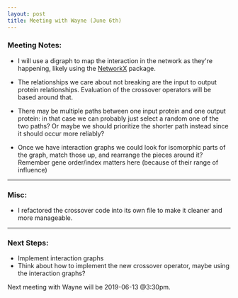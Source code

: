```yaml
---
layout: post
title: Meeting with Wayne (June 6th)
---
```


### Meeting Notes:

- I will use a digraph to map the interaction in the network as they're happening, likely using the [NetworkX](https://networkx.github.io/) package.

- The relationships we care about not breaking are the input to output protein relationships. Evaluation of the crossover operators will be based around that.

- There may be multiple paths between one input protein and one output protein: in that case we can probably just select a random one of the two paths? Or maybe we should prioritize the shorter path instead since it should occur more reliably?

- Once we have interaction graphs we could look for isomorphic parts of the graph, match those up, and rearrange the pieces around it? Remember gene order/index matters here (because of their range of influence)

---

### Misc:  

- I refactored the crossover code into its own file to make it cleaner and more manageable.

---

### Next Steps:

- Implement interaction graphs
- Think about how to implement the new crossover operator, maybe using the interaction graphs?


Next meeting with Wayne will be 2019-06-13 @3:30pm.
